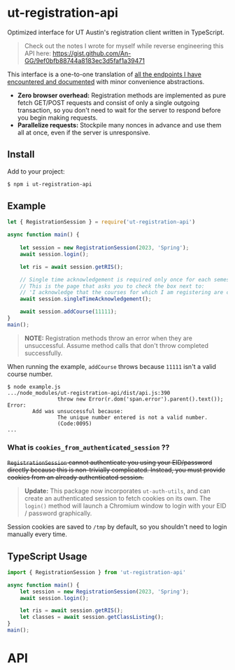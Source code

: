 # ut-registration-api

Optimized interface for UT Austin's registration client written in TypeScript.

> Check out the notes I wrote for myself while reverse engineering this API here: https://gist.github.com/An-GG/9ef0bfb88744a8183ec3d5faf1a39471 

This interface is a one-to-one translation of [all the endpoints I have encountered and documented](https://gist.github.com/An-GG/9ef0bfb88744a8183ec3d5faf1a39471) with minor convenience abstractions.

- **Zero browser overhead:** Registration methods are implemented as pure fetch GET/POST requests and consist of only a single outgoing transaction, so you don't need to wait for the server to respond before you begin making requests. 
- **Parallelize requests:** Stockpile many nonces in advance and use them all at once, even if the server is unresponsive.


## Install

Add to your project:
```sh
$ npm i ut-registration-api
```

## Example

```js
let { RegistrationSession } = require('ut-registration-api')

async function main() {
    
    let session = new RegistrationSession(2023, 'Spring');
    await session.login();

    let ris = await session.getRIS();

    // Single time acknowledgement is required only once for each semester.
    // This is the page that asks you to check the box next to:
    // 'I acknowledge that the courses for which I am registering are consistent with my degree plan.'
    await session.singleTimeAcknowledgement();

    await session.addCourse(11111);
}
main();
```
> **NOTE:** Registration methods throw an error when they are unsuccessful. Assume method calls that don't throw completed successfully.

When running the example, `addCourse` throws because `11111` isn't a valid course number.
```
$ node example.js
.../node_modules/ut-registration-api/dist/api.js:390
                throw new Error(r.dom('span.error').parent().text());
Error:         
        Add was unsuccessful because:
                The unique number entered is not a valid number.
                (Code:0095)
...
```

### What is `cookies_from_authenticated_session` ??

~~`RegistrationSession` cannot authenticate you using your EID/password directly because this is non-trivially complicated. Instead, you must provide cookies from an already authenticated session.~~

> **Update:** This package now incorporates `ut-auth-utils`, and can create an authenticated session to fetch cookies on its own. The `login()` method will launch a Chromium window to login with your EID / password graphically. 

Session cookies are saved to `/tmp` by default, so you shouldn't need to login manually every time.


## TypeScript Usage

```ts
import { RegistrationSession } from 'ut-registration-api'

async function main() {
    let session = new RegistrationSession(2023, 'Spring');
    await session.login();

    let ris = await session.getRIS();
    let classes = await session.getClassListing();
}
main();
```

# API
